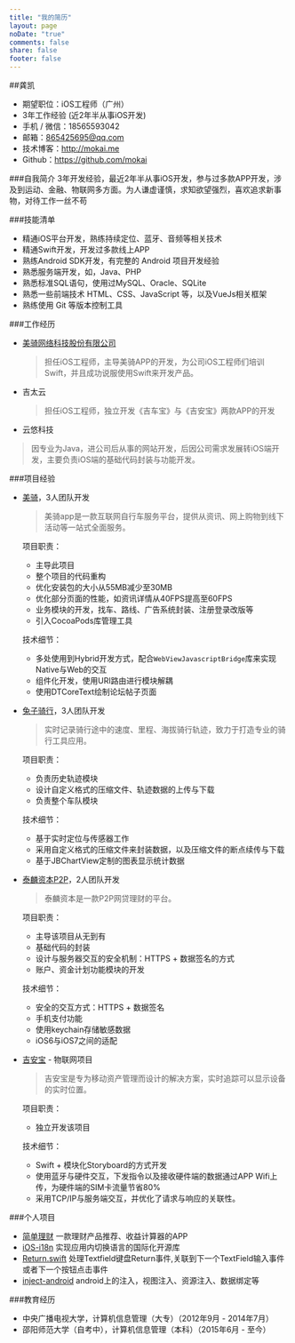 ```yaml
---
title: "我的简历"
layout: page
noDate: "true"
comments: false
share: false
footer: false
---
```


##龚凯
* 期望职位：iOS工程师（广州）
* 3年工作经验 (近2年半从事iOS开发)
* 手机 / 微信：18565593042
* 邮箱：865425695@qq.com
* 技术博客：http://mokai.me
* Github：https://github.com/mokai 

###自我简介
3年开发经验，最近2年半从事iOS开发，参与过多款APP开发，涉及到运动、金融、物联网多方面。为人谦虚谨慎，求知欲望强烈，喜欢追求新事物，对待工作一丝不苟

###技能清单
* 精通iOS平台开发，熟练持续定位、蓝牙、音频等相关技术
* 精通Swift开发，开发过多款线上APP
* 熟练Android SDK开发，有完整的 Android 项目开发经验
* 熟悉服务端开发，如，Java、PHP
* 熟悉标准SQL语句，使用过MySQL、Oracle、SQLite
* 熟悉一些前端技术 HTML、CSS、JavaScript 等，以及VueJs相关框架
* 熟练使用 Git 等版本控制工具

###工作经历
* [美骑网络科技股份有限公司](http://www.biketo.com)
  
  > 担任iOS工程师，主导美骑APP的开发，为公司iOS工程师们培训Swift，并且成功说服使用Swift来开发产品。
 
* 吉太云
	
	>担任iOS工程师，独立开发《吉车宝》与《吉安宝》两款APP的开发
 
* 云悠科技
 
 >因专业为Java，进公司后从事的网站开发，后因公司需求发展转iOS端开发，主要负责iOS端的基础代码封装与功能开发。

###项目经验

* [美骑](https://itunes.apple.com/cn/app/id852965719)，3人团队开发
 	> 美骑app是一款互联网自行车服务平台，提供从资讯、网上购物到线下活动等一站式全面服务。
	
	项目职责：
	* 主导此项目
	* 整个项目的代码重构
	* 优化安装包的大小从55MB减少至30MB
	* 优化部分页面的性能，如资讯详情从40FPS提高至60FPS
	* 业务模块的开发，找车、路线、广告系统封装、注册登录改版等
	* 引入CocoaPods库管理工具
	
	技术细节：
	* 多处使用到Hybrid开发方式，配合`WebViewJavascriptBridge`库来实现Native与Web的交互
	* 组件化开发，使用URI路由进行模块解耦
	* 使用DTCoreText绘制论坛帖子页面

* [兔子骑行](https://itunes.apple.com/cn/app/tu-zi-qi-xing-qi-xing-ji-lu/id1062196764?mt=8)，3人团队开发
	> 实时记录骑行途中的速度、里程、海拔骑行轨迹，致力于打造专业的骑行工具应用。
	
	项目职责：
	* 负责历史轨迹模块
	* 设计自定义格式的压缩文件、轨迹数据的上传与下载
	* 负责整个车队模块
		
	技术细节：
	* 基于实时定位与传感器工作
	* 采用自定义格式的压缩文件来封装数据，以及压缩文件的断点续传与下载
	* 基于JBChartView定制的图表显示统计数据

* [泰麟资本P2P](http://fir.im/tp2p)，2人团队开发
	> 泰麟资本是一款P2P网贷理财的平台。 
	
	项目职责：
	* 主导该项目从无到有
	* 基础代码的封装
	* 设计与服务器交互的安全机制：HTTPS + 数据签名的方式
	* 账户、资金计划功能模块的开发
	
	技术细节：
	* 安全的交互方式：HTTPS + 数据签名
	* 手机支付功能
	* 使用keychain存储敏感数据
	* iOS6与iOS7之间的适配

* [吉安宝](https://itunes.apple.com/cn/app/ji-an-bao/id1107939256?mt=8) - 物联网项目
	> 吉安宝是专为移动资产管理而设计的解决方案，实时追踪可以显示设备的实时位置。

	项目职责：
	* 独立开发该项目
		
	技术细节：
	* Swift + 模块化Storyboard的方式开发
	* 使用蓝牙与硬件交互，下发指令以及接收硬件端的数据通过APP Wifi上传，为硬件端的SIM卡流量节省80%
	* 采用TCP/IP与服务端交互，并优化了请求与响应的关联性。

###个人项目
* [简单理财](https://itunes.apple.com/cn/app/jian-dan-li-cai-li-cai-ji/id1092941459?l=en&mt=8) 一款理财产品推荐、收益计算器的APP
* [iOS-i18n](https://github.com/mokai/iOS-i18n) 实现应用内切换语言的国际化开源库
* [Return.swift](https://github.com/mokai/Return.swift) 处理Textfield键盘Return事件,关联到下一个TextField输入事件或者下一个按钮点击事件
* [inject-android](https://github.com/mokai/inject-android) android上的注入，视图注入、资源注入、数据绑定等

###教育经历
* 中央广播电视大学，计算机信息管理（大专）（2012年9月 -  2014年7月）
* 邵阳师范大学（自考中），计算机信息管理（本科）（2015年6月 - 至今）







